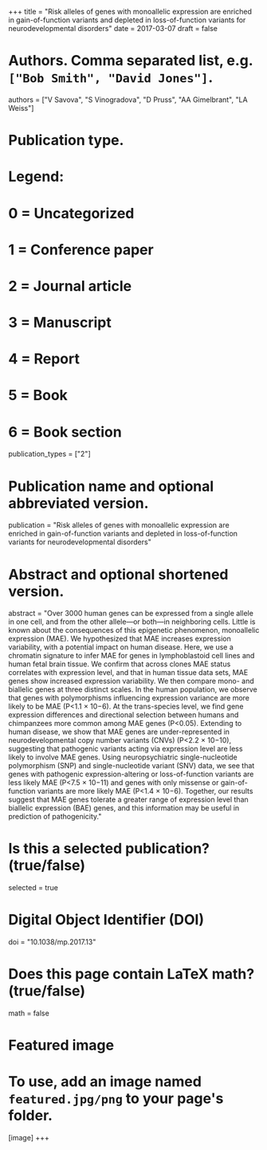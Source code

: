 +++
title = "Risk alleles of genes with monoallelic expression are enriched in gain-of-function variants and depleted in loss-of-function variants for neurodevelopmental disorders"
date = 2017-03-07
draft = false

# Authors. Comma separated list, e.g. `["Bob Smith", "David Jones"]`.
authors = ["V Savova", "S Vinogradova", "D Pruss", "AA Gimelbrant", "LA Weiss"]

# Publication type.
# Legend:
# 0 = Uncategorized
# 1 = Conference paper
# 2 = Journal article
# 3 = Manuscript
# 4 = Report
# 5 = Book
# 6 = Book section
publication_types = ["2"]

# Publication name and optional abbreviated version.
publication = "Risk alleles of genes with monoallelic expression are enriched in gain-of-function variants and depleted in loss-of-function variants for neurodevelopmental disorders"

# Abstract and optional shortened version.
abstract = "Over 3000 human genes can be expressed from a single allele in one cell, and from the other allele—or both—in neighboring cells. Little is known about the consequences of this epigenetic phenomenon, monoallelic expression (MAE). We hypothesized that MAE increases expression variability, with a potential impact on human disease. Here, we use a chromatin signature to infer MAE for genes in lymphoblastoid cell lines and human fetal brain tissue. We confirm that across clones MAE status correlates with expression level, and that in human tissue data sets, MAE genes show increased expression variability. We then compare mono- and biallelic genes at three distinct scales. In the human population, we observe that genes with polymorphisms influencing expression variance are more likely to be MAE (P<1.1 × 10−6). At the trans-species level, we find gene expression differences and directional selection between humans and chimpanzees more common among MAE genes (P<0.05). Extending to human disease, we show that MAE genes are under-represented in neurodevelopmental copy number variants (CNVs) (P<2.2 × 10−10), suggesting that pathogenic variants acting via expression level are less likely to involve MAE genes. Using neuropsychiatric single-nucleotide polymorphism (SNP) and single-nucleotide variant (SNV) data, we see that genes with pathogenic expression-altering or loss-of-function variants are less likely MAE (P<7.5 × 10−11) and genes with only missense or gain-of-function variants are more likely MAE (P<1.4 × 10−6). Together, our results suggest that MAE genes tolerate a greater range of expression level than biallelic expression (BAE) genes, and this information may be useful in prediction of pathogenicity."
# Is this a selected publication? (true/false)
selected = true

# Digital Object Identifier (DOI)
doi = "10.1038/mp.2017.13"

# Does this page contain LaTeX math? (true/false)
math = false

# Featured image
# To use, add an image named `featured.jpg/png` to your page's folder. 
[image]
+++


